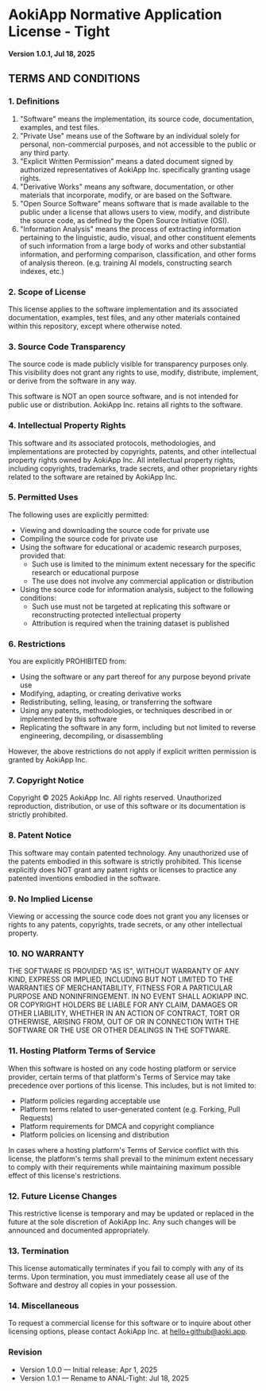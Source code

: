 # AokiApp Normative Application License - Tight

**Version 1.0.1, Jul 18, 2025**

## TERMS AND CONDITIONS

### 1. Definitions

1. "Software" means the implementation, its source code, documentation, examples, and test files.
2. "Private Use" means use of the Software by an individual solely for personal, non-commercial purposes, and not accessible to the public or any third party.
3. "Explicit Written Permission" means a dated document signed by authorized representatives of AokiApp Inc. specifically granting usage rights.
4. "Derivative Works" means any software, documentation, or other materials that incorporate, modify, or are based on the Software.
5. "Open Source Software" means software that is made available to the public under a license that allows users to view, modify, and distribute the source code, as defined by the Open Source Initiative (OSI).
6. "Information Analysis" means the process of extracting information pertaining to the linguistic, audio, visual, and other constituent elements of such information from a large body of works and other substantial information, and performing comparison, classification, and other forms of analysis thereon. (e.g. training AI models, constructing search indexes, etc.)

### 2. Scope of License

This license applies to the software implementation and its associated documentation, examples, test files, and any other materials contained within this repository, except where otherwise noted.

### 3. Source Code Transparency

The source code is made publicly visible for transparency purposes only. This visibility does not grant any rights to use, modify, distribute, implement, or derive from the software in any way.

This software is NOT an open source software, and is not intended for public use or distribution. AokiApp Inc. retains all rights to the software.

### 4. Intellectual Property Rights

This software and its associated protocols, methodologies, and implementations are protected by copyrights, patents, and other intellectual property rights owned by AokiApp Inc. All intellectual property rights, including copyrights, trademarks, trade secrets, and other proprietary rights related to the software are retained by AokiApp Inc.

### 5. Permitted Uses

The following uses are explicitly permitted:

- Viewing and downloading the source code for private use
- Compiling the source code for private use
- Using the software for educational or academic research purposes, provided that:
  - Such use is limited to the minimum extent necessary for the specific research or educational purpose
  - The use does not involve any commercial application or distribution
- Using the source code for information analysis, subject to the following conditions:
  - Such use must not be targeted at replicating this software or reconstructing protected intellectual property
  - Attribution is required when the training dataset is published

### 6. Restrictions

You are explicitly PROHIBITED from:

- Using the software or any part thereof for any purpose beyond private use
- Modifying, adapting, or creating derivative works
- Redistributing, selling, leasing, or transferring the software
- Using any patents, methodologies, or techniques described in or implemented by this software
- Replicating the software in any form, including but not limited to reverse engineering, decompiling, or disassembling

However, the above restrictions do not apply if explicit written permission is granted by AokiApp Inc.

### 7. Copyright Notice

Copyright © 2025 AokiApp Inc. All rights reserved. Unauthorized reproduction, distribution, or use of this software or its documentation is strictly prohibited.

### 8. Patent Notice

This software may contain patented technology. Any unauthorized use of the patents embodied in this software is strictly prohibited. This license explicitly does NOT grant any patent rights or licenses to practice any patented inventions embodied in the software.

### 9. No Implied License

Viewing or accessing the source code does not grant you any licenses or rights to any patents, copyrights, trade secrets, or any other intellectual property.

### 10. NO WARRANTY

THE SOFTWARE IS PROVIDED "AS IS", WITHOUT WARRANTY OF ANY KIND, EXPRESS OR IMPLIED, INCLUDING BUT NOT LIMITED TO THE WARRANTIES OF MERCHANTABILITY, FITNESS FOR A PARTICULAR PURPOSE AND NONINFRINGEMENT. IN NO EVENT SHALL AOKIAPP INC. OR COPYRIGHT HOLDERS BE LIABLE FOR ANY CLAIM, DAMAGES OR OTHER LIABILITY, WHETHER IN AN ACTION OF CONTRACT, TORT OR OTHERWISE, ARISING FROM, OUT OF OR IN CONNECTION WITH THE SOFTWARE OR THE USE OR OTHER DEALINGS IN THE SOFTWARE.

### 11. Hosting Platform Terms of Service

When this software is hosted on any code hosting platform or service provider, certain terms of that platform's Terms of Service may take precedence over portions of this license. This includes, but is not limited to:

- Platform policies regarding acceptable use
- Platform terms related to user-generated content (e.g. Forking, Pull Requests)
- Platform requirements for DMCA and copyright compliance
- Platform policies on licensing and distribution

In cases where a hosting platform's Terms of Service conflict with this license, the platform's terms shall prevail to the minimum extent necessary to comply with their requirements while maintaining maximum possible effect of this license's restrictions.

### 12. Future License Changes

This restrictive license is temporary and may be updated or replaced in the future at the sole discretion of AokiApp Inc. Any such changes will be announced and documented appropriately.

### 13. Termination

This license automatically terminates if you fail to comply with any of its terms. Upon termination, you must immediately cease all use of the Software and destroy all copies in your possession.

### 14. Miscellaneous

To request a commercial license for this software or to inquire about other licensing options, please contact AokiApp Inc. at hello+github@aoki.app.

### Revision

- Version 1.0.0 — Initial release: Apr 1, 2025
- Version 1.0.1 — Rename to ANAL-Tight: Jul 18, 2025
